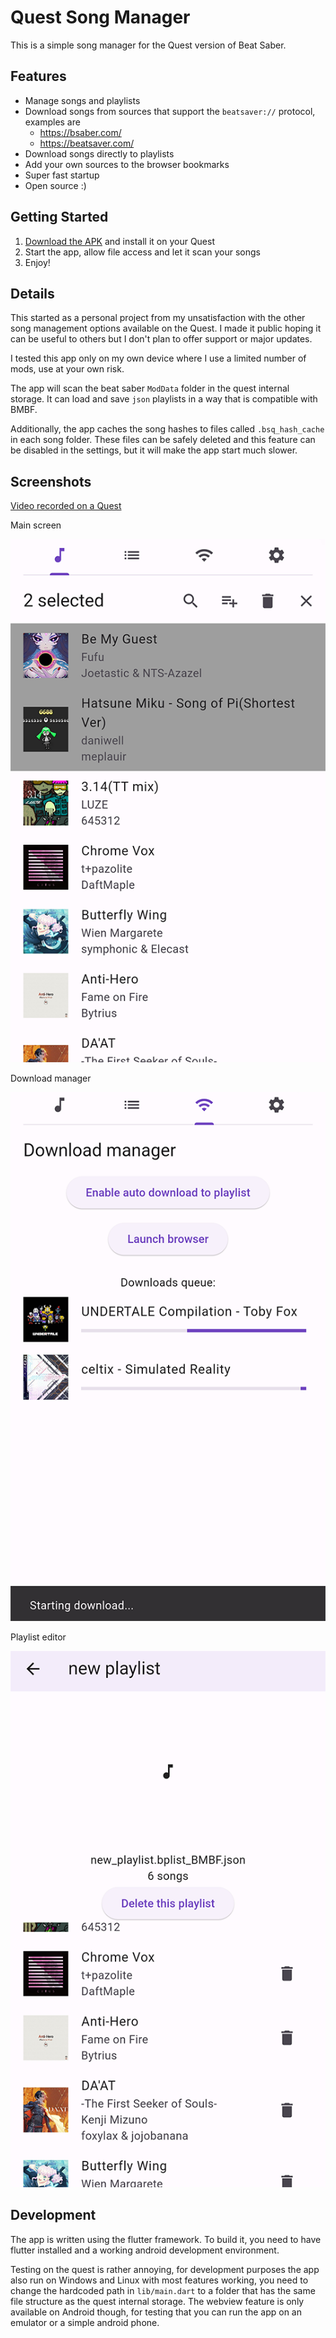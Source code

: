 # Quest Song Manager

This is a simple song manager for the Quest version of Beat Saber.

## Features

- Manage songs and playlists
- Download songs from sources that support the `beatsaver://` protocol, examples are
	- https://bsaber.com/
	- https://beatsaver.com/
- Download songs directly to playlists
- Add your own sources to the browser bookmarks
- Super fast startup
- Open source :)

## Getting Started

1) [Download the APK](https://github.com/exelix11/QuestSongManager/releases/latest) and install it on your Quest
2) Start the app, allow file access and let it scan your songs
3) Enjoy!

## Details

This started as a personal project from my unsatisfaction with the other song management options available on the Quest. I made it public hoping it can be useful to others but I don't plan to offer support or major updates. 

I tested this app only on my own device where I use a limited number of mods, use at your own risk.

The app will scan the beat saber `ModData` folder in the quest internal storage. It can load and save `json` playlists in a way that is compatible with BMBF.

Additionally, the app caches the song hashes to files called `.bsq_hash_cache` in each song folder. These files can be safely deleted and this feature can be disabled in the settings, but it will make the app start much slower.

## Screenshots

[Video recorded on a Quest](https://imgur.com/a/K1zUxex)

Main screen

![Main screen](.images/songlist.png)

Download manager

![Download manager](.images/downloads.png)

Playlist editor

![Playlist editor](.images/playlist.png)

## Development

The app is written using the flutter framework. To build it, you need to have flutter installed and a working android development environment.

Testing on the quest is rather annoying, for development purposes the app also run on Windows and Linux with most features working, you need to change the hardcoded path in `lib/main.dart` to a folder that has the same file structure as the quest internal storage. The webview feature is only available on Android though, for testing that you can run the app on an emulator or a simple android phone.
